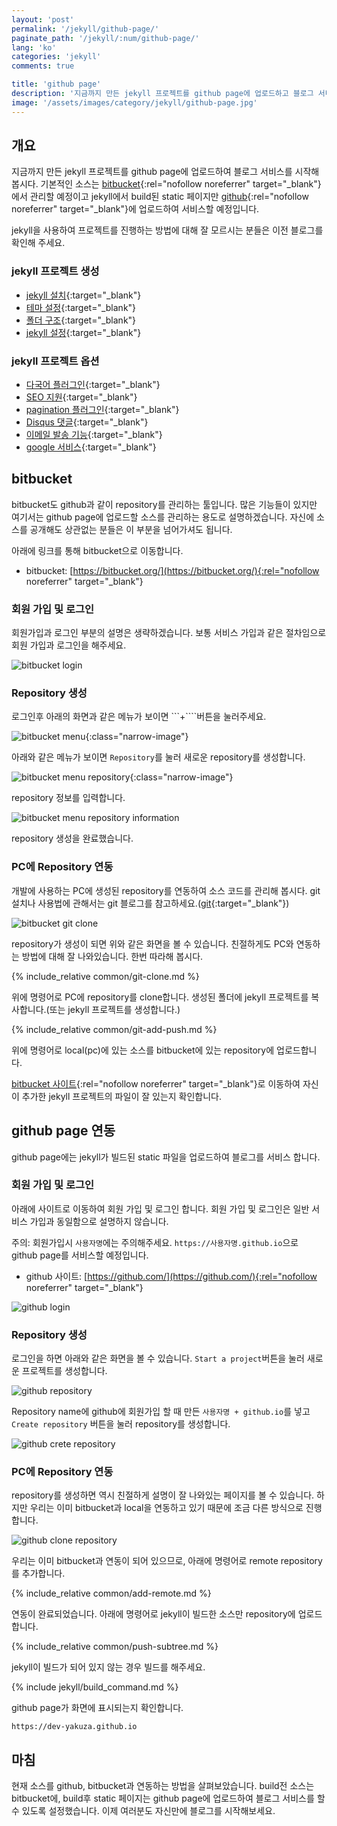 ```yaml
---
layout: 'post'
permalink: '/jekyll/github-page/'
paginate_path: '/jekyll/:num/github-page/'
lang: 'ko'
categories: 'jekyll'
comments: true

title: 'github page'
description: '지금까지 만든 jekyll 프로젝트를 github page에 업로드하고 블로그 서비스를 시작해보자.'
image: '/assets/images/category/jekyll/github-page.jpg'
---
```


## 개요
지금까지 만든 jekyll 프로젝트를 github page에 업로드하여 블로그 서비스를 시작해봅시다. 기본적인 소스는 [bitbucket](https://bitbucket.org/){:rel="nofollow noreferrer" target="_blank"}에서 관리할 예정이고 jekyll에서 build된 static 페이지만 [github](https://github.com/){:rel="nofollow noreferrer" target="_blank"}에 업로드하여 서비스할 예정입니다.

jekyll을 사용하여 프로젝트를 진행하는 방법에 대해 잘 모르시는 분들은 이전 블로그를 확인해 주세요.

### jekyll 프로젝트 생성
- [jekyll 설치]({{site.url}}/{{page.categories}}/installation/){:target="_blank"}
- [테마 설정]({{site.url}}/{{page.categories}}/theme/){:target="_blank"}
- [폴더 구조]({{site.url}}/{{page.categories}}/directory_structure/){:target="_blank"}
- [jekyll 설정]({{site.url}}/{{page.categories}}/configuration/){:target="_blank"}

### jekyll 프로젝트 옵션
- [다국어 플러그인]({{site.url}}/{{page.categories}}/multi-languages-plugin/){:target="_blank"}
- [SEO 지원]({{site.url}}/{{page.categories}}/seo/){:target="_blank"}
- [pagination 플러그인]({{site.url}}/{{page.categories}}/pagination-plugin/){:target="_blank"}
- [Disqus 댓글]({{site.url}}/{{page.categories}}/disqus/){:target="_blank"}
- [이메일 발송 기능]({{site.url}}/{{page.categories}}/send-email/){:target="_blank"}
- [google 서비스]({{site.url}}/{{page.categories}}/google-service/){:target="_blank"}

## bitbucket
bitbucket도 github과 같이 repository를 관리하는 툴입니다. 많은 기능들이 있지만 여기서는 github page에 업로드할 소스를 관리하는 용도로 설명하겠습니다. 자신에 소스를 공개해도 상관없는 분들은 이 부분을 넘어가셔도 됩니다.

아래에 링크를 통해 bitbucket으로 이동합니다.

- bitbucket: [https://bitbucket.org/](https://bitbucket.org/){:rel="nofollow noreferrer" target="_blank"}

### 회원 가입 및 로그인
회원가입과 로그인 부분의 설명은 생략하겠습니다. 보통 서비스 가입과 같은 절차임으로 회원 가입과 로그인을 해주세요.

![bitbucket login](/assets/images/category/jekyll/github-page/bitbucket-login.png)

### Repository 생성
로그인후 아래의 화면과 같은 메뉴가 보이면 ```+````버튼을 눌러주세요.

![bitbucket menu](/assets/images/category/jekyll/github-page/bitbucket-menu.png){:class="narrow-image"}

아래와 같은 메뉴가 보이면 ```Repository```를 눌러 새로운 repository를 생성합니다.

![bitbucket menu repository](/assets/images/category/jekyll/github-page/bitbucket-menu-repository.png){:class="narrow-image"}

repository 정보를 입력합니다.

![bitbucket menu repository information](/assets/images/category/jekyll/github-page/bitbucket-menu-repository-information.png)

repository 생성을 완료했습니다.

### PC에 Repository 연동
개발에 사용하는 PC에 생성된 repository를 연동하여 소스 코드를 관리해 봅시다. git 설치나 사용법에 관해서는 git 블로그를 참고하세요.([git]({{site.url}}/git/){:target="_blank"})

![bitbucket git clone](/assets/images/category/jekyll/github-page/bitbucket-git-clone.png)

repository가 생성이 되면 위와 같은 화면을 볼 수 있습니다. 친절하게도 PC와 연동하는 방법에 대해 잘 나와있습니다. 한번 따라해 봅시다.

{% include_relative common/git-clone.md %}

위에 명령어로 PC에 repository를 clone합니다. 생성된 폴더에 jekyll 프로젝트를 복사합니다.(또는 jekyll 프로젝트를 생성합니다.)

{% include_relative common/git-add-push.md %}

위에 명령어로 local(pc)에 있는 소스를 bitbucket에 있는 repository에 업로드합니다.

[bitbucket 사이트](https://bitbucket.org/){:rel="nofollow noreferrer" target="_blank"}로 이동하여 자신이 추가한 jekyll 프로젝트의 파일이 잘 있는지 확인합니다.

## github page 연동
github page에는 jekyll가 빌드된 static 파일을 업로드하여 블로그를 서비스 합니다.

### 회원 가입 및 로그인
아래에 사이트로 이동하여 회원 가입 및 로그인 합니다. 회원 가입 및 로그인은 일반 서비스 가입과 동일함으로 설명하지 않습니다.

주의: 회원가입시 ```사용자명```에는 주의해주세요. ```https://사용자명.github.io```으로 github page를 서비스할 예정입니다.

- github 사이트: [https://github.com/](https://github.com/){:rel="nofollow noreferrer" target="_blank"}

![github login](/assets/images/category/jekyll/github-page/github-login.png)

### Repository 생성
로그인을 하면 아래와 같은 화면을 볼 수 있습니다. ```Start a project```버튼을 눌러 새로운 프로젝트를 생성합니다.

![github repository](/assets/images/category/jekyll/github-page/github-repository.png)

Repository name에 github에 회원가입 할 때 만든 ```사용자명 + github.io```를 넣고 ```Create repository``` 버튼을 눌러 repository를 생성합니다.

![github crete repository](/assets/images/category/jekyll/github-page/github-create-repository.png)

### PC에 Repository 연동
repository를 생성하면 역시 친절하게 설명이 잘 나와있는 페이지를 볼 수 있습니다. 하지만 우리는 이미 bitbucket과 local을 연동하고 있기 때문에 조금 다른 방식으로 진행합니다.

![github clone repository](/assets/images/category/jekyll/github-page/github-clone-repository.png)

우리는 이미 bitbucket과 연동이 되어 있으므로, 아래에 명령어로 remote repository를 추가합니다.

{% include_relative common/add-remote.md %}

연동이 완료되었습니다. 아래에 명령어로 jekyll이 빌드한 소스만 repository에 업로드합니다.

{% include_relative common/push-subtree.md %}

jekyll이 빌드가 되어 있지 않는 경우 빌드를 해주세요.

{% include jekyll/build_command.md %}

github page가 화면에 표시되는지 확인합니다.

```
https://dev-yakuza.github.io
```

## 마침
현재 소스를 github, bitbucket과 연동하는 방법을 살펴보았습니다. build전 소스는 bitbucket에, build후 static 페이지는 github page에 업로드하여 블로그 서비스를 할 수 있도록 설정했습니다. 이제 여러분도 자신만에 블로그를 시작해보세요.